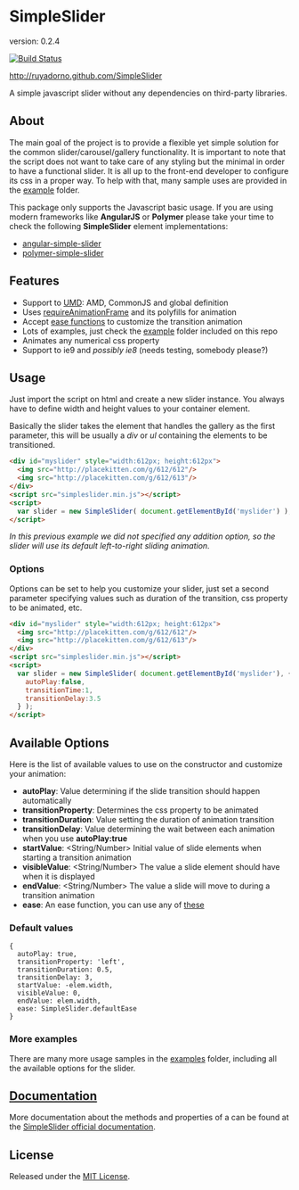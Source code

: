 SimpleSlider
============

version: 0.2.4

[![Build Status](https://travis-ci.org/ruyadorno/SimpleSlider.png?branch=develop)](https://travis-ci.org/ruyadorno/SimpleSlider)

http://ruyadorno.github.com/SimpleSlider

A simple javascript slider without any dependencies on third-party libraries.


## About

The main goal of the project is to provide a flexible yet simple solution for the common slider/carousel/gallery functionality. It is important to note that the script does not want to take care of any styling but the minimal in order to have a functional slider. It is all up to the front-end developer to configure its css in a proper way. To help with that, many sample uses are provided in the [example](https://github.com/ruyadorno/SimpleSlider/tree/master/examples) folder.

This package only supports the Javascript basic usage. If you are using modern frameworks like **AngularJS** or **Polymer** please take your time to check the following **SimpleSlider** element implementations:

- [angular-simple-slider](https://github.com/ruyadorno/angular-simple-slider)
- [polymer-simple-slider](https://github.com/ruyadorno/polymer-simple-slider)


## Features

- Support to [UMD](https://github.com/umdjs/umd): AMD, CommonJS and global definition
- Uses [requireAnimationFrame](https://developer.mozilla.org/en/docs/Web/API/window.requestAnimationFrame) and its polyfills for animation
- Accept [ease functions](https://github.com/jimjeffers/Easie/blob/master/easie.js) to customize the transition animation
- Lots of examples, just check the [example](https://github.com/ruyadorno/SimpleSlider/tree/master/examples) folder included on this repo
- Animates any numerical css property
- Support to ie9 and *possibly ie8* (needs testing, somebody please?)


## Usage

Just import the script on html and create a new slider instance. You always have to define width and height values to your container element.

Basically the slider takes the element that handles the gallery as the first parameter, this will be usually a *div* or *ul* containing the elements to be transitioned.

```html
<div id="myslider" style="width:612px; height:612px">
  <img src="http://placekitten.com/g/612/612"/>
  <img src="http://placekitten.com/g/612/613"/>
</div>
<script src="simpleslider.min.js"></script>
<script>
  var slider = new SimpleSlider( document.getElementById('myslider') );
</script>
```

*In this previous example we did not specified any addition option, so the slider will use its default left-to-right sliding animation.*

### Options

Options can be set to help you customize your slider, just set a second parameter specifying values such as duration of the transition, css property to be animated, etc.

```html
<div id="myslider" style="width:612px; height:612px">
  <img src="http://placekitten.com/g/612/612"/>
  <img src="http://placekitten.com/g/612/613"/>
</div>
<script src="simpleslider.min.js"></script>
<script>
  var slider = new SimpleSlider( document.getElementById('myslider'), {
    autoPlay:false,
    transitionTime:1,
    transitionDelay:3.5
  } );
</script>
```


## Available Options

Here is the list of available values to use on the constructor and customize your animation:

- **autoPlay**: <Boolean> Value determining if the slide transition should happen automatically
- **transitionProperty**: <String> Determines the css property to be animated
- **transitionDuration**: <Number> Value setting the duration of animation transition
- **transitionDelay**: <Number> Value determining the wait between each animation when you use **autoPlay:true**
- **startValue**: <String/Number> Initial value of slide elements when starting a transition animation
- **visibleValue**: <String/Number> The value a slide element should have when it is displayed
- **endValue**: <String/Number> The value a slide will move to during a transition animation
- **ease**: <Function> An ease function, you can use any of [these](https://github.com/jimjeffers/Easie/blob/master/easie.js)

### Default values

    {
      autoPlay: true,
      transitionProperty: 'left',
      transitionDuration: 0.5,
      transitionDelay: 3,
      startValue: -elem.width,
      visibleValue: 0,
      endValue: elem.width,
      ease: SimpleSlider.defaultEase
    }

### More examples

There are many more usage samples in the [examples](https://github.com/ruyadorno/SimpleSlider/tree/master/examples) folder, including all the available options for the slider.


## [Documentation](http://ruyadorno.github.io/SimpleSlider/doc/simpleslider_doc.html)

More documentation about the methods and properties of a can be found at the <a href="http://ruyadorno.github.io/SimpleSlider/doc/simpleslider_doc.html">SimpleSlider official documentation</a>.


## License

Released under the [MIT License](http://www.opensource.org/licenses/mit-license.php).

